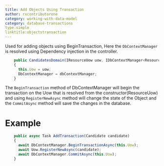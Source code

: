 ```yaml
---
title: Add Objects Using Transaction
author: rxcontributorone
category: working-with-data-model
category: database-transactions
type:simple
linktitle:objectstransaction
---
```


Used for adding objects using BeginTransaction, Here the `DbContextManager` is resolved using Dependency injection in the controller.  

```js
    public CandidatesDomain(IResourceUow uow, IDbContextManager<ResourceContext> dbContextManager)
    {
      this.Uow = uow;
      DbContextManager = dbContextManager;
    }
```

The `BeginTransaction` method of DbContextManager will begin the transaction on the Uow that is resolved from the constructor(ResourceUow)
and using `RegisterNewAsync` method will change the state of the Object and the `CommitAsync` method will save the changes in the database.

# Example  
```js
    public async Task AddTransaction(Candidate candidate)
    {
      await DbContextManager.BeginTransactionAsync(this.Uow);
      await Uow.RegisterNewAsync(candidate);
      await DbContextManager.CommitAsync(this.Uow);
    }    
```
